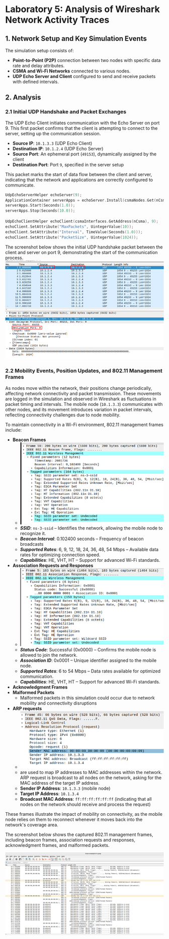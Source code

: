 # Laboratory 5: Analysis of Wireshark Network Activity Traces

## 1. Network Setup and Key Simulation Events
The simulation setup consists of:
- **Point-to-Point (P2P)** connection between two nodes with specific data rate and delay attributes.
- **CSMA and Wi-Fi Networks** connected to various nodes.
- **UDP Echo Server and Client** configured to send and receive packets with defined intervals.

## 2. Analysis

### 2.1 Initial UDP Handshake and Packet Exchanges

The UDP Echo Client initiates communication with the Echo Server on port 9. This first packet confirms that the client is attempting to connect to the server, setting up the communication session.

- **Source IP**: `10.1.3.3` (UDP Echo Client)
- **Destination IP**: `10.1.2.4` (UDP Echo Server)
- **Source Port**: An ephemeral port (`49153`), dynamically assigned by the client
- **Destination Port**: Port `9`, specified in the server setup

This packet marks the start of data flow between the client and server, indicating that the network and applications are correctly configured to communicate.

```cpp
UdpEchoServerHelper echoServer(9);
ApplicationContainer serverApps = echoServer.Install(csmaNodes.Get(nCsma));
serverApps.Start(Seconds(1.0));
serverApps.Stop(Seconds(10.0));

UdpEchoClientHelper echoClient(csmaInterfaces.GetAddress(nCsma), 9);
echoClient.SetAttribute("MaxPackets", UintegerValue(10));
echoClient.SetAttribute("Interval", TimeValue(Seconds(1.0)));
echoClient.SetAttribute("PacketSize", UintegerValue(1024));
```
The screenshot below shows the initial UDP handshake packet between the client and server on port 9, demonstrating the start of the communication process.
  ![UDP handshake](/lab5/screenshots/screen_0-0.png)

### 2.2 Mobility Events, Position Updates, and 802.11 Management Frames

As nodes move within the network, their positions change periodically, affecting network connectivity and packet transmission. These movements are logged in the simulation and observed in Wireshark as fluctuations in packet timing and intervals. The mobile node (`10.1.3.3`) communicates with other nodes, and its movement introduces variation in packet intervals, reflecting connectivity challenges due to node mobility.

To maintain connectivity in a Wi-Fi environment, 802.11 management frames include:

- **Beacon Frames**
  - ![Beacon Frame Details](lab5/screenshots/screen_beacon_frame.png)
  - ***SSID***: `ns-3-ssid` – Identifies the network, allowing the mobile node to recognize it.
  - ***Beacon Interval***: 0.102400 seconds – Frequency of beacon broadcasts
  - ***Supported Rates***: 6, 9, 12, 18, 24, 36, 48, 54 Mbps – Available data rates for optimizing connection speed.
  - ***Capabilities***: HE, VHT, HT – Support for advanced Wi-Fi standards.
- **Association Requests and Responses**
  - ![Beacon Frame Details](lab5/screenshots/screen_respose_success.png)
  - ***Status Code***: Successful (0x0000) – Confirms the mobile node is allowed to join the network.
  - ***Association ID***: 0x0001 – Unique identifier assigned to the mobile node.
  - ***Supported Rates***: 6 to 54 Mbps – Data rates available for optimized communication.
  - ***Capabilities***: HE, VHT, HT – Support for advanced Wi-Fi standards.
- **Acknowledgment Frames**
- **Malformed Packets**
  - Malformed packets in this simulation could occur due to network mobility and connectivity disruptions
- **ARP requests**
  - ![ARP Screen](lab5/screenshots/screen_arp.png)
  - are used to map IP addresses to MAC addresses within the network. ARP request is broadcast to all nodes on the network, asking for the MAC address of the target IP address.
  - **Sender IP Address**: `10.1.3.3` (mobile node)
  - **Target IP Address**: `10.1.3.4`
  - **Broadcast MAC Address**: `ff:ff:ff:ff:ff:ff` (indicating that all nodes on the network should receive and process the request)


These frames illustrate the impact of mobility on connectivity, as the mobile node relies on them to reconnect whenever it moves back into the network's coverage area.

The screenshot below shows the captured 802.11 management frames, including beacon frames, association requests and responses, acknowledgment frames, and malformed packets.

![802.11 Management Frames](lab5/screenshots/screen_1-0.png)

